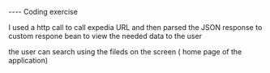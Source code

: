---- Coding exercise

I used a http call to call expedia URL 
and then parsed the JSON response to custom respone bean
to view the needed data to the user

the user can search using the fileds on the screen ( home page of the application)